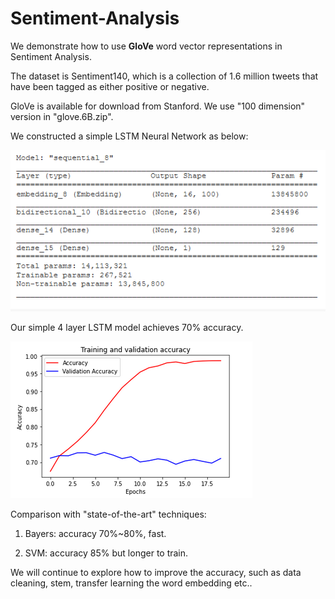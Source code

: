 # Sentiment-Analysis

We demonstrate how to use **GloVe** word vector representations in Sentiment Analysis.

The dataset is Sentiment140, which is a collection of 1.6 million tweets that have been tagged as either positive or negative.

GloVe is available for download from Stanford. We use "100 dimension" version in "glove.6B.zip".

We constructed a simple LSTM Neural Network as below:

![Figure](model-summary.png)

Our simple 4 layer LSTM model achieves 70% accuracy.

![Figure](performance.png)

Comparison with "state-of-the-art" techniques:

1. Bayers: accuracy 70%~80%, fast.

2. SVM: accuracy 85% but longer to train.

We will continue to explore how to improve the accuracy,
such as data cleaning, stem, transfer learning the word embedding etc..


